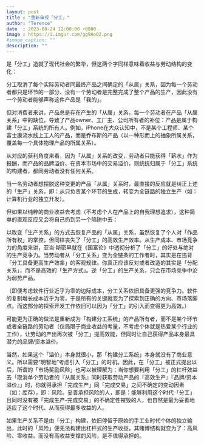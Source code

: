 ```yaml
---
layout: post
title : "重新审视「分工」"
author: "Terence"
date  : 2023-08-24 12:00:00 +0800
image : https://i.imgur.com/gg9AoQ2.png
#image_caption: ""
description: ""
---
```


是「分工」造就了现代社会的繁华，但这两个字同样意味着收益与劳动结构的变化：

<!--more-->

分工取消了每个实际劳动者同最终产品之间确定的「从属」关系，因为每一个劳动者都只是环节的一部分、没有一个劳动者是完整完成了整个产品的生产，因此没有一个劳动者能够声称这件产品是「我的」。

但对消费者来讲，产品总是存在产生的「从属」关系，每一个劳动者在产品「从属关系」中的缺位，导致了产品owner、工厂主、公司所有者的补位：产品是属于构建「分工」系统的所有人。例如，iPhone在大众认知中，不是某个工程师、某个富士康流水线上工人的产品，而是乔布斯的产品（以一种形而上的抽象所属关系，覆盖每一个具体物理产品的所属关系）。

从对应的获利角度来看，因为「从属」关系的改变，劳动者只能获得「薪水」作为报酬，而产品的品牌溢价、在资本市场中的交易溢价，则统统归属于「分工」系统的构建者，都同劳动者没有任何关系。

当一名劳动者想摆脱这种变更的产品「从属」关系时，最直接的反应就是纠正上述的「生产」关系，即：从只负责某个环节的生成，转变为全链路的独立生产（如：计算机行业的独立开发）。

但如果以纯粹的商业收益去考虑（不考虑个人在产品上的自我理想追求），这种简单的直观反应又会将自己扔到另一个陷阱中去：

以改变「生产关系」的方式去恢复产品的「从属」关系，虽然恢复了个人对「作品所有权」的掌控，但同样丧失了「分工」的高效生产效率。从生产成本、市场竞争力的角度来讲，亚当·斯密早就在《国富论》中透彻分析了「分工」的好处与绝对的生产竞争力。当劳动者从「分工关系」变为全链条的工作者时，其实是在违背「分工具备更高生产效率」的客观规律。你真正应该反对或者改造的其实是「分配关系」，而不是高效的「生产方式」。逆「分工」的生产关系，只会在市场竞争中沦为弱势产品。

（即便考虑软件行业近乎为零的边际成本，分工关系依旧具备更强的竞争力。软件的复制增长成本近乎为零，于是所有的关键就变为了探索到正确的方向、市场落脚点。而这部分的探索开发工作依旧可以因为「分工」的引入而变得更为高效。）

可能更为正确的做法是重新成为「构建分工系统」的产品所有者，而不是某个环节或者全链路的劳动者（仅局限于商业收益的考量，不考虑个体就是热爱某个行业的工作），让劳动的产出再次被「分工」提高效能，但同时让自己获得产品本身最具潜力的品牌/资本溢价。

当然，如果这个「溢价」本身就很小，那「构建分工系统」本身就没有了商业意义。所以需要“明智地”考虑引入「分工」的时机。因此，在「分工」被正式提出以后，所谓的「市场奖励风险」也可以被理解为：当你想要利用「分工」的杠杆效益去「取消单个劳动者的『从属关系』同时获取劳动产品的『高效生产』『品牌/资本溢价』」时，你就得承担「完成生产」同「完成交易」之间不确定的变动因素（如：库存），即：风险。妥善承担风险的人，即是：能够利用这个时代「分工」且同时没有被「完成生产-完成交易」的不确定性摧毁的人，也自然是最为妥善地适应了这个时代、从而获得最多收益的人。

如果生产关系不是由「分工」构建，依旧停留于原始的手工业时代个体的独立输出，此时的「风险」便无法构建出杠杆式的生产收益，其赌博结构就变为了：高风险、零收益。而没有高收益支撑的风险，是不值得承担的。

<!--END-->